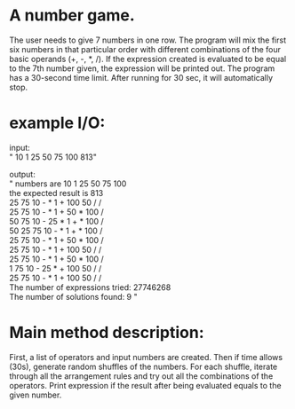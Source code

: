 # A number game.
The user needs to give 7 numbers in one row. The program will mix the first six numbers in that particular order with different combinations of the four basic operands (+, -, *, /). If the expression created is evaluated to be equal to the 7th number given, the expression will be printed out. The program has a 30-second time limit. After running for 30 sec, it will automatically stop.


# example I/O:<br/>
input: <br/>
" 10 1 25 50 75 100 813"<br/>

output: <br/>
" numbers are 10 1 25 50 75 100 <br/>
the expected result is 813<br/>
25 75 10 - * 1 + 100 50 / / <br/>
25 75 10 - * 1 + 50 * 100 / <br/>
50 75 10 - 25 * 1 + * 100 / <br/>
50 25 75 10 - * 1 + * 100 / <br/>
25 75 10 - * 1 + 50 * 100 / <br/>
25 75 10 - * 1 + 100 50 / / <br/>
25 75 10 - * 1 + 50 * 100 / <br/>
1 75 10 - 25 * + 100 50 / / <br/>
25 75 10 - * 1 + 100 50 / / <br/>
The number of expressions tried: 27746268<br/>
The number of solutions found: 9 "<br/>


# Main method description:

First, a list of operators and input numbers are created. Then if time allows (30s), generate random shuffles of the numbers. For each shuffle, iterate through all the arrangement rules and try out all the combinations of the operators. Print expression if the result after being evaluated equals to the given number. 
